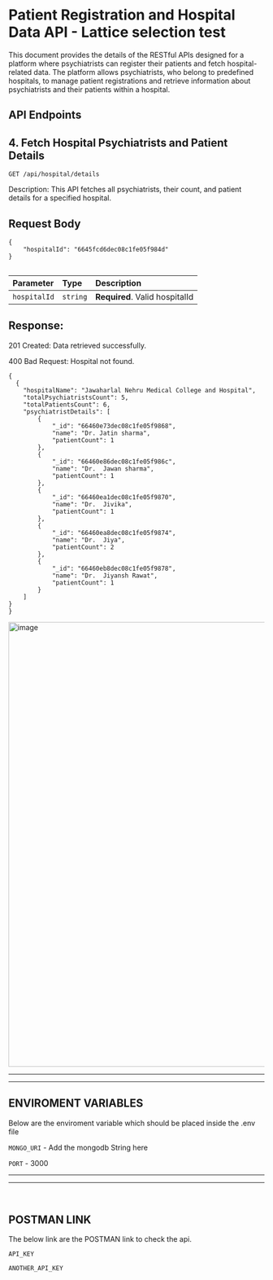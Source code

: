 
# Patient Registration and Hospital Data API - Lattice selection test

This document provides the details of the RESTful APIs designed for a platform where psychiatrists can register their patients and fetch hospital-related data. The platform allows psychiatrists, who belong to predefined hospitals, to manage patient registrations and retrieve information about psychiatrists and their patients within a hospital.

## API Endpoints


## 4. Fetch Hospital Psychiatrists and Patient Details

```http
GET /api/hospital/details
```
Description: This API fetches all psychiatrists, their count, and patient details for a specified hospital.


## Request Body

```
{
    "hospitalId": "6645fcd6dec08c1fe05f984d"
}


```

| Parameter | Type     | Description                |
| :-------- | :------- | :------------------------- |
| `hospitalId` | `string` | **Required**. Valid hospitalId |

## Response:

201 Created: Data retrieved successfully.

 400 Bad Request: Hospital not found.

```
{
  {
    "hospitalName": "Jawaharlal Nehru Medical College and Hospital",
    "totalPsychiatristsCount": 5,
    "totalPatientsCount": 6,
    "psychiatristDetails": [
        {
            "_id": "66460e73dec08c1fe05f9868",
            "name": "Dr. Jatin sharma",
            "patientCount": 1
        },
        {
            "_id": "66460e86dec08c1fe05f986c",
            "name": "Dr.  Jawan sharma",
            "patientCount": 1
        },
        {
            "_id": "66460ea1dec08c1fe05f9870",
            "name": "Dr.  Jivika",
            "patientCount": 1
        },
        {
            "_id": "66460ea8dec08c1fe05f9874",
            "name": "Dr.  Jiya",
            "patientCount": 2
        },
        {
            "_id": "66460eb8dec08c1fe05f9878",
            "name": "Dr.  Jiyansh Rawat",
            "patientCount": 1
        }
    ]
}
}

```

<img width="874" alt="image" src="https://github.com/justagit07/Lattice_Selection_Test/assets/122598221/0b0fdb8b-f540-43a3-9264-aa39edc1dfee">

---
---

## ENVIROMENT VARIABLES

Below are the enviroment variable which should be placed inside the .env file 

`MONGO_URI` - Add the mongodb String here

`PORT` - 3000

---
---
<br>

## POSTMAN LINK 

The below link are the POSTMAN link to check the api.

`API_KEY`

`ANOTHER_API_KEY`


